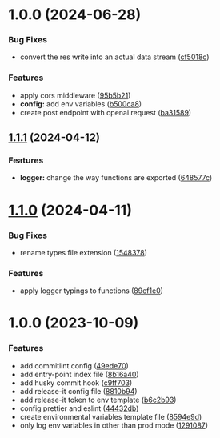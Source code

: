 

# 1.0.0 (2024-06-28)


### Bug Fixes

* convert the res write into an actual data stream ([cf5018c](https://github.com/llapenna/node-typescript-starter/commit/cf5018c21be42d4df5fa7f00e9caf65e37657b0d))


### Features

* apply cors middleware ([95b5b21](https://github.com/llapenna/node-typescript-starter/commit/95b5b2151d7822fb963b6b4f92aeb888655822a4))
* **config:** add env variables ([b500ca8](https://github.com/llapenna/node-typescript-starter/commit/b500ca82764b6d088124b4dd9d00e2dbd72bbe80))
* create post endpoint with openai request ([ba31589](https://github.com/llapenna/node-typescript-starter/commit/ba31589e3505763b4b0675f1508849f6db4cb984))

## [1.1.1](https://github.com/llapenna/node-typescript-starter/compare/1.1.0...1.1.1) (2024-04-12)


### Features

* **logger:** change the way functions are exported ([648577c](https://github.com/llapenna/node-typescript-starter/commit/648577c35c878c59ede8527fda1717e8cbbe9846))

# [1.1.0](https://github.com/llapenna/node-typescript-starter/compare/1.0.0...1.1.0) (2024-04-11)


### Bug Fixes

* rename types file extension ([1548378](https://github.com/llapenna/node-typescript-starter/commit/1548378358f4bb78969480b8710f900eb7ed17b5))


### Features

* apply logger typings to functions ([89ef1e0](https://github.com/llapenna/node-typescript-starter/commit/89ef1e06c729acd19ee37d5d97bb29fe42e34bc4))

# 1.0.0 (2023-10-09)


### Features

* add commitlint config ([49ede70](https://github.com/llapenna/node-typescript-starter/commit/49ede704bd2d4635f177e9c9fcd17153c3c87c2a))
* add entry-point index file ([8b16a40](https://github.com/llapenna/node-typescript-starter/commit/8b16a4092e70086d37dbc2c3a0710ec10d5ed3f2))
* add husky commit hook ([c9ff703](https://github.com/llapenna/node-typescript-starter/commit/c9ff703318d8d50fb0a9ba153c27cad43624872d))
* add release-it config file ([8810b94](https://github.com/llapenna/node-typescript-starter/commit/8810b94c78eaa52166a33cded15ace18f7d5225a))
* add release-it token to env template ([b6c2b93](https://github.com/llapenna/node-typescript-starter/commit/b6c2b930a0e4b13a50fa7b30353aac6b9310398d))
* config prettier and eslint ([44432db](https://github.com/llapenna/node-typescript-starter/commit/44432db23b3047e5aed6b2f5dc0875d039a6aca0))
* create environmental variables template file ([8594e9d](https://github.com/llapenna/node-typescript-starter/commit/8594e9d6359af556a1aed4f3897f011ef7f69327))
* only log env variables in other than prod mode ([1291087](https://github.com/llapenna/node-typescript-starter/commit/1291087d045740f0227a2118e259bb989ea7dfd5))